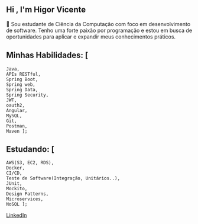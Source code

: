 ## Hi , I'm Higor Vicente

👋 Sou estudante de Ciência da Computação com foco em desenvolvimento de software. Tenho uma forte paixão por programação e estou em busca de oportunidades para aplicar e expandir meus conhecimentos práticos.

## Minhas Habilidades: [
	Java,
	APIs RESTful,
	Spring Boot,
	Spring web,
	Spring Data,
	Spring Security,
	JWT,
	oauth2,
	Angular,
	MySQL,
	Git,
	Postman,
	Maven ];

## Estudando: [
	AWS(S3, EC2, RDS),
	Docker,
	CI/CD,
	Teste de Software(Integração, Unitários..),
	JUnit,
	Mockito,
	Design Patterns,
	Microservices,
	NoSQL ];
[LinkedIn](www.linkedin.com/in/higor-vicente-34a782251)
